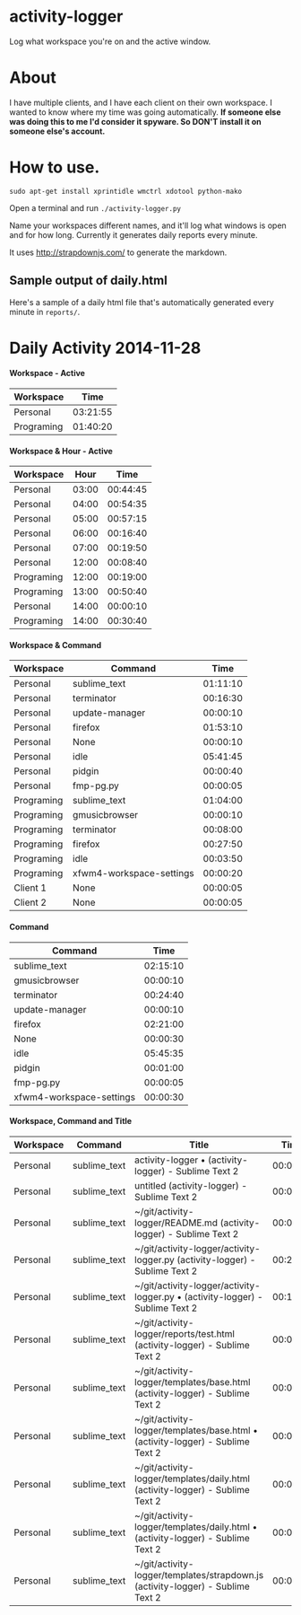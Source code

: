 activity-logger
===============

Log what workspace you're on and the active window.

# About
I have multiple clients, and I have each client on their own workspace.  I wanted
to know where my time was going automatically.  **If someone else was doing this
to me I'd consider it spyware. So DON'T install it on someone else's account.**

# How to use.
``` 
sudo apt-get install xprintidle wmctrl xdotool python-mako 
```

Open a terminal and run `./activity-logger.py`

Name your workspaces different names, and it'll log what windows is open and for
how long.  Currently it generates daily reports every minute.

It uses http://strapdownjs.com/ to generate the markdown.


## Sample output of daily.html

Here's a sample of a daily html file that's automatically generated every minute in `reports/`.

# Daily Activity 2014-11-28

#### Workspace - Active

Workspace | Time
--------- | ----
Personal | 03:21:55
Programing | 01:40:20

#### Workspace & Hour - Active

Workspace | Hour | Time
--------- | ---- | ----
Personal | 03:00 | 00:44:45
Personal | 04:00 | 00:54:35
Personal | 05:00 | 00:57:15
Personal | 06:00 | 00:16:40
Personal | 07:00 | 00:19:50
Personal | 12:00 | 00:08:40
Programing | 12:00 | 00:19:00
Programing | 13:00 | 00:50:40
Personal | 14:00 | 00:00:10
Programing | 14:00 | 00:30:40

#### Workspace & Command

Workspace | Command | Time
--------- | ------- | ----
Personal | sublime_text | 01:11:10
Personal | terminator | 00:16:30
Personal | update-manager | 00:00:10
Personal | firefox | 01:53:10
Personal | None | 00:00:10
Personal | idle | 05:41:45
Personal | pidgin | 00:00:40
Personal | fmp-pg.py | 00:00:05
Programing | sublime_text | 01:04:00
Programing | gmusicbrowser | 00:00:10
Programing | terminator | 00:08:00
Programing | firefox | 00:27:50
Programing | idle | 00:03:50
Programing | xfwm4-workspace-settings | 00:00:20
Client 1 | None | 00:00:05
Client 2 | None | 00:00:05

#### Command

Command | Time
------- | ----
sublime_text | 02:15:10
gmusicbrowser | 00:00:10
terminator | 00:24:40
update-manager | 00:00:10
firefox | 02:21:00
None | 00:00:30
idle | 05:45:35
pidgin | 00:01:00
fmp-pg.py | 00:00:05
xfwm4-workspace-settings | 00:00:30

#### Workspace, Command and Title

Workspace | Command | Title | Time
--------- | ------- | ----- | ----
Personal | sublime_text | activity-logger • (activity-logger) - Sublime Text 2 | 00:04:10
Personal | sublime_text | untitled (activity-logger) - Sublime Text 2 | 00:00:20
Personal | sublime_text | ~/git/activity-logger/README.md (activity-logger) - Sublime Text 2 | 00:00:20
Personal | sublime_text | ~/git/activity-logger/activity-logger.py (activity-logger) - Sublime Text 2 | 00:23:55
Personal | sublime_text | ~/git/activity-logger/activity-logger.py • (activity-logger) - Sublime Text 2 | 00:14:00
Personal | sublime_text | ~/git/activity-logger/reports/test.html (activity-logger) - Sublime Text 2 | 00:00:15
Personal | sublime_text | ~/git/activity-logger/templates/base.html (activity-logger) - Sublime Text 2 | 00:04:35
Personal | sublime_text | ~/git/activity-logger/templates/base.html • (activity-logger) - Sublime Text 2 | 00:03:45
Personal | sublime_text | ~/git/activity-logger/templates/daily.html (activity-logger) - Sublime Text 2 | 00:09:35
Personal | sublime_text | ~/git/activity-logger/templates/daily.html • (activity-logger) - Sublime Text 2 | 00:09:55
Personal | sublime_text | ~/git/activity-logger/templates/strapdown.js (activity-logger) - Sublime Text 2 | 00:00:20
